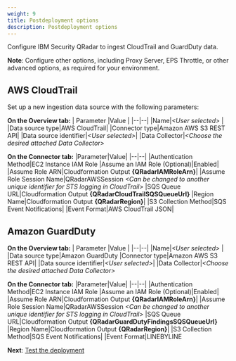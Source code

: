 ```yaml
---
weight: 9
title: Postdeployment options
description: Postdeployment options
---
```


Configure IBM Security QRadar to ingest CloudTrail and GuardDuty data.

**Note**: Configure other options, including Proxy Server, EPS Throttle, or other advanced options, as required for your environment.

## AWS CloudTrail

Set up a new ingestion data source with the following parameters:

**On the Overview tab:**
| Parameter |Value  |
|--|--|
|Name|*\<User selected>* |
|Data source type|AWS CloudTrail|
|Connector type|Amazon AWS S3 REST API|
|Data source identifier|*\<User selected>*|
|Data Collector|*\<Choose the desired attached Data Collector>*

**On the Connector tab:**
|Parameter|Value|
|--|--|
|Authentication Method|EC2 Instance IAM Role
|Assume an IAM Role (Optional)|Enabled|
|Assume Role ARN|Cloudformation Output **{QRadarIAMRoleArn}**|
|Assume Role Session Name|QRadarAWSSession *\<Can be changed to another unique identifier for STS logging in CloudTrail>*
|SQS Queue URL|Cloudformation Output **{QRadarCloudTrailSQSQueueUrl}**
|Region Name|Cloudformation Output **{QRadarRegion}**|
|S3 Collection Method|SQS Event Notifications|
|Event Format|AWS CloudTrail JSON|

## Amazon GuardDuty

**On the Overview tab:**
| Parameter |Value  |
|--|--|
|Name|*\<User selected>* |
|Data source type|Amazon GuardDuty
|Connector type|Amazon AWS S3 REST API|
|Data source identifier|*\<User selected>*|
|Data Collector|*\<Choose the desired attached Data Collector>*

**On the Connector tab:**
|Parameter|Value|
|--|--|
|Authentication Method|EC2 Instance IAM Role
|Assume an IAM Role (Optional)|Enabled|
|Assume Role ARN|Cloudformation Output **{QRadarIAMRoleArn}**|
|Assume Role Session Name|QRadarAWSSession *\<Can be changed to another unique identifier for STS logging in CloudTrail>*
|SQS Queue URL|Cloudformation Output **{QRadarGuardDutyFindingsSQSQueueUrl}**
|Region Name|Cloudformation Output **{QRadarRegion}**|
|S3 Collection Method|SQS Event Notifications|
|Event Format|LINEBYLINE

**Next**: [Test the deployment](/test-deployment/index.html)